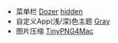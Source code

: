 - 菜单栏
[Dozer](https://github.com/Mortennn/Dozer)
[hidden](https://github.com/dwarvesf/hidden)
- 自定义App(浅/深)色主题
[Gray](https://github.com/zenangst/Gray)
- 图片压缩
[TinyPNG4Mac](https://github.com/kyleduo/TinyPNG4Mac)